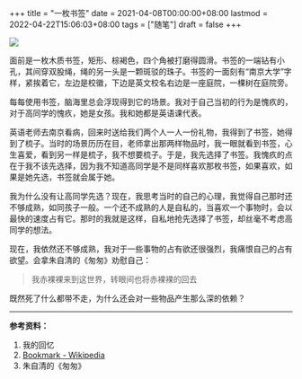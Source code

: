 +++
title = "一枚书签"
date = 2021-04-08T00:00:00+08:00
lastmod = 2022-04-22T15:06:03+08:00
tags = ["随笔"]
draft = false
+++

![](https://static-1258637336.cos.ap-shanghai.myqcloud.com/bookmark.jpg)

面前是一枚木质书签，矩形、棕褐色，四个角被打磨得圆滑。书签的一端钻有小孔，其间穿双股绳，绳的另一头是一颗斑驳的珠子。书签的一面刻有“南京大学”字样，紧挨着它，左边是校徽，下边是英文校名右边是一座庭院，一棵树在庭院旁。

每每使用书签，脑海里总会浮现得到它的场景。我对于自己当初的行为是愧疚的，对于高同学的愧疚，她是女孩。我和她都是英语课代表。

英语老师去南京看病，回来时送给我们两个人一人一份礼物，我得到了书签，她得到了梳子。当时的场景历历在目，老师拿出那两样物品时，我一眼就看到书签，心生喜爱，看到另一样是梳子，我不想要梳子。于是，我先选择了书签。我愧疚的点在于我不该先选择，因为我不知道高同学是不是同样喜欢那枚书签，如果喜欢，如果是她先选，书签就会属于她。

我为什么没有让高同学先选？现在，我思考当时的自己的心理，我觉得自己那时还不够成熟，如同孩子一般。一个还不成熟的人是自私的，当喜欢一个事物时，会以最快的速度占有它。那时的我就是这样，自私地抢先选择了书签，却丝毫不考虑高同学的想法。

现在，我依然还不够成熟，我对于一些事物的占有欲还很强烈，我痛恨自己的占有欲望。会拿朱自清的《匆匆》劝慰自己：

> 我赤裸裸来到这世界，转眼间也将赤裸裸的回去

既然死了什么都带不走，为什么还会对一些物品产生那么深的依赖？

---

**参考资料：**

1.  我的回忆
2.  [Bookmark - Wikipedia](https://en.wikipedia.org/wiki/Bookmark)
3.  朱自清的《匆匆》

